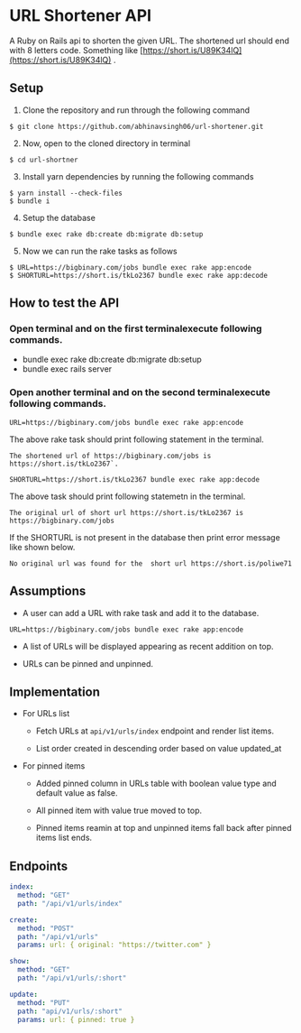 # URL Shortener API

A Ruby on Rails api to shorten the given URL. The shortened url should end with 8 letters code. Something like [https://short.is/U89K34lQ](https://short.is/U89K34lQ) .

## Setup

1.  Clone the repository and run through the following command

```
$ git clone https://github.com/abhinavsingh06/url-shortener.git
```

2.  Now, open to the cloned directory in terminal

```
$ cd url-shortner
```

3.  Install yarn dependencies by running the following commands

```
$ yarn install --check-files
$ bundle i
```

4.  Setup the database

```
$ bundle exec rake db:create db:migrate db:setup
```

5.  Now we can run the rake tasks as follows

```
$ URL=https://bigbinary.com/jobs bundle exec rake app:encode
$ SHORTURL=https://short.is/tkLo2367 bundle exec rake app:decode
```

## How to test the API

### Open terminal and on the first terminalexecute following commands.

- bundle exec rake db:create db:migrate db:setup
- bundle exec rails server

### [](https://gist.github.com/neerajdotname/04cdd268df0bbda42eea58c9c22828f0#open-another-terminal-and-on-the-second-terminalexecute-following-commands)Open another terminal and on the second terminalexecute following commands.

```
URL=https://bigbinary.com/jobs bundle exec rake app:encode

```

The above rake task should print following statement in the terminal.

```
The shortened url of https://bigbinary.com/jobs is https://short.is/tkLo2367`.

```

```
SHORTURL=https://short.is/tkLo2367 bundle exec rake app:decode

```

The above task should print following statemetn in the terminal.

```
The original url of short url https://short.is/tkLo2367 is https://bigbinary.com/jobs

```

If the SHORTURL is not present in the database then print error message like shown below.

```
No original url was found for the  short url https://short.is/poliwe71
```

## Assumptions

- A user can add a URL with rake task and add it to the database.

```
URL=https://bigbinary.com/jobs bundle exec rake app:encode
```

- A list of URLs will be displayed appearing as recent addition on top.

- URLs can be pinned and unpinned.

## Implementation

- For URLs list

  - Fetch URLs at `api/v1/urls/index` endpoint and render list items.

  - List order created in descending order based on value updated_at

- For pinned items

  - Added pinned column in URLs table with boolean value type and default value as false.

  - All pinned item with value true moved to top.

  - Pinned items reamin at top and unpinned items fall back after pinned items list ends.

## Endpoints

```YAML
index:
  method: "GET"
  path: "/api/v1/urls/index"

create:
  method: "POST"
  path: "/api/v1/urls"
  params: url: { original: "https://twitter.com" }

show:
  method: "GET"
  path: "/api/v1/urls/:short"

update:
  method: "PUT"
  path: "api/v1/urls/:short"
  params: url: { pinned: true }
```
